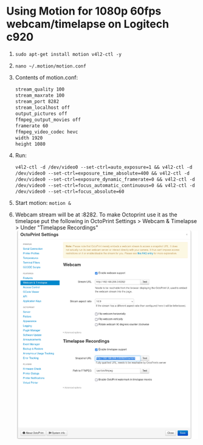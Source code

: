 # Using Motion for 1080p 60fps webcam/timelapse on Logitech c920

1. `sudo apt-get install motion v4l2-ctl -y`
2. `nano ~/.motion/motion.conf`
3. Contents of motion.conf:
    ```
    stream_quality 100
    stream_maxrate 100
    stream_port 8282
    stream_localhost off
    output_pictures off
    ffmpeg_output_movies off
    framerate 60
    ffmpeg_video_codec hevc
    width 1920
    height 1080
    ```
4. Run: 
    ```
    v4l2-ctl -d /dev/video0 --set-ctrl=auto_exposure=1 && v4l2-ctl -d /dev/video0 --set-ctrl=exposure_time_absolute=400 && v4l2-ctl -d /dev/video0 --set-ctrl=exposure_dynamic_framerate=0 && v4l2-ctl -d /dev/video0 --set-ctrl=focus_automatic_continuous=0 && v4l2-ctl -d /dev/video0 --set-ctrl=focus_absolute=60
    ```

5. Start motion: `motion &`

6. Webcam stream will be at <host IP>:8282. To make Octoprint use it as the timelapse put the following in OctoPrint Settings > Webcam & Timelapse > Under "Timelapse Recordings"
![alt text](./docs/motion_snapshotURL.png)

